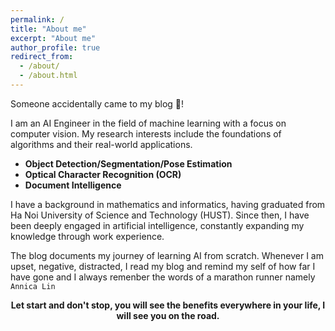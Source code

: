 ```yaml
---
permalink: /
title: "About me"
excerpt: "About me"
author_profile: true
redirect_from: 
  - /about/
  - /about.html
---
```


Someone accidentally came to my blog 🙈!

I am an AI Engineer in the field of machine learning with a focus on computer vision. My research interests include the foundations of algorithms and their real-world applications.
+ **Object Detection/Segmentation/Pose Estimation**
+ **Optical Character Recognition (OCR)**
+ **Document Intelligence**

I have a background in mathematics and informatics, having graduated from Ha Noi University of Science and Technology (HUST). Since then, I have been deeply engaged in artificial intelligence, constantly expanding my knowledge through work experience.

The blog documents my journey of learning AI from scratch. Whenever I am upset, negative, distracted, I read my blog and remind my self of how far I have gone and I always remenber the words of a marathon runner namely `Annica Lin`

<p align="center">
  <b>Let start and don't stop, you will see the benefits everywhere in your life, I will see you on the road.</b>
</p>